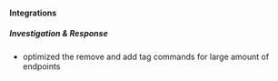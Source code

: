 
#### Integrations
##### Investigation & Response
- optimized the remove and add tag commands for large amount of endpoints


